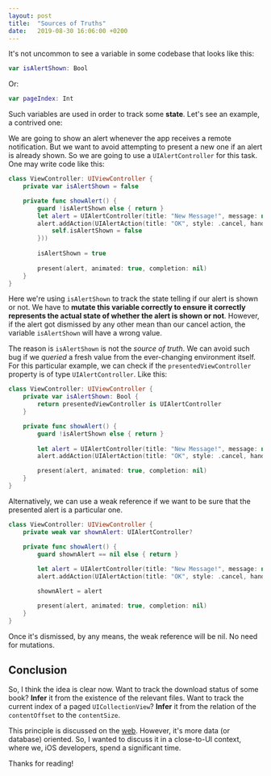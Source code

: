 ```yaml
---
layout: post
title:  "Sources of Truths"
date:   2019-08-30 16:06:00 +0200
---
```


It's not uncommon to see a variable in some codebase that looks like this:

```swift
var isAlertShown: Bool
```

Or:

```swift
var pageIndex: Int
```

Such variables are used in order to track some **state**. 
Let's see an example, a contrived one: 

We are going to show an alert whenever the app receives a remote notification. But we want to avoid attempting to present a new one if an alert is already shown. 
So we are going to use a `UIAlertController` for this task. 
One may write code like this:

```swift
class ViewController: UIViewController {
    private var isAlertShown = false

    private func showAlert() {
        guard !isAlertShown else { return }
        let alert = UIAlertController(title: "New Message!", message: nil, preferredStyle: .alert)
        alert.addAction(UIAlertAction(title: "OK", style: .cancel, handler: { (_) in
            self.isAlertShown = false
        }))
    
        isAlertShown = true
    
        present(alert, animated: true, completion: nil)
    }
}
```

Here we're using `isAlertShown` to track the state telling if our alert is shown or not. 
We have to **mutate this variable correctly to ensure it correctly represents the actual state of whether the alert is shown or not**.
However, if the alert got dismissed by any other mean than our cancel action, the variable `isAlertShown` will have a wrong value.

The reason is `isAlertShown` is not the *source of truth*. We can avoid such bug if we *queried* a fresh value from the ever-changing environment itself. 
For this particular example, we can check if the `presentedViewController` property is of type `UIAlertController`. Like this:

```swift
class ViewController: UIViewController {
    private var isAlertShown: Bool {
        return presentedViewController is UIAlertController
    }

    private func showAlert() {
        guard !isAlertShown else { return }
        
        let alert = UIAlertController(title: "New Message!", message: nil, preferredStyle: .alert)
        alert.addAction(UIAlertAction(title: "OK", style: .cancel, handler: nil))

        present(alert, animated: true, completion: nil)
    }
}
```

Alternatively, we can use a weak reference if we want to be sure that the presented alert is a particular one.

```swift
class ViewController: UIViewController {
    private weak var shownAlert: UIAlertController?

    private func showAlert() {
        guard shownAlert == nil else { return }
        
        let alert = UIAlertController(title: "New Message!", message: nil, preferredStyle: .alert)
        alert.addAction(UIAlertAction(title: "OK", style: .cancel, handler: nil))

        shownAlert = alert

        present(alert, animated: true, completion: nil)
    }
}
```

Once it's dismissed, by any means, the weak reference will be nil. No need for mutations.

## Conclusion
So, I think the idea is clear now.
Want to track the download status of some book? **Infer** it from the existence of the relevant files.
Want to track the current index of a paged `UICollectionView`? **Infer** it from the relation of the `contentOffset` to the `contentSize`.

This principle is discussed on the [web](http://google.com/search?q=single+source+of+truth). However, it's more data (or database) oriented.
So, I wanted to discuss it in a close-to-UI context, where we, iOS developers, spend a significant time.

Thanks for reading!
